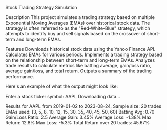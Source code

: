 Stock Trading Strategy Simulation

Description
This project simulates a trading strategy based on multiple Exponential Moving Averages (EMAs) over historical stock data. The strategy is often referred to as the "Red-White-Blue" strategy, which attempts to identify buy and sell signals based on the crossover of short-term and long-term EMAs.

Features
Downloads historical stock data using the Yahoo Finance API.
Calculates EMAs for various periods.
Implements a trading strategy based on the relationship between short-term and long-term EMAs.
Analyzes trade results to calculate metrics like batting average, gain/loss ratio, average gain/loss, and total return.
Outputs a summary of the trading performance.


Here's an example of what the output might look like:

Enter a stock ticker symbol: AAPL
Downloading data...

Results for AAPL from 2019-01-02 to 2023-08-24, Sample size: 20 trades
EMAs used: [3, 5, 8, 10, 12, 15, 30, 35, 40, 45, 50, 60]
Batting Avg: 0.70
Gain/Loss Ratio: 2.5
Average Gain: 3.45%
Average Loss: -1.38%
Max Return: 12.8%
Max Loss: -5.3%
Total Return over 20 trades: 45.67%
